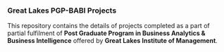 ### Great Lakes PGP-BABI Projects

This repository contains the details of projects completed as a part of partial fulfilment of **Post Graduate Program in Business Analytics & Business Intelligence** offered by **Great Lakes Institute of Management**.





